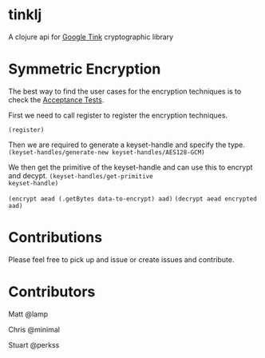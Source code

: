# tinklj
A clojure api for [Google Tink](https://github.com/google/tink) cryptographic library

# Symmetric Encryption

The best way to find the user cases for the encryption techniques is to check the [Acceptance Tests](https://github.com/perkss/tinklj/blob/master/test/tinklj/acceptance/symmetric_key_encryption_test.clj). 

First we need to call register to register the encryption techniques. 

<code>(register)</code>
    
Then we are required to generate a keyset-handle and specify the type.    
<code>(keyset-handles/generate-new keyset-handles/AES128-GCM)</code>

We then get the primitive of the keyset-handle and can use this to encrypt and decypt.
<code>(keyset-handles/get-primitive keyset-handle)</code>

<code>(encrypt aead (.getBytes data-to-encrypt) aad)</code>
<code>(decrypt aead encrypted aad)</code>

# Contributions

Please feel free to pick up and issue or create issues and contribute. 

# Contributors

Matt @lamp

Chris @minimal

Stuart @perkss
